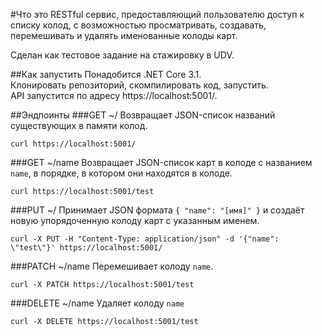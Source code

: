 ﻿#Что это
RESTful сервис, предоставляющий пользователю доступ к списку колод, с возможностью просматривать, создавать, перемешивать и удалять именованные колоды карт.

Сделан как тестовое задание на стажировку в UDV.

##Как запустить
Понадобится .NET Core 3.1.  
Клонировать репозиторий, скомпилировать код, запустить.  
API запустится по адресу https://localhost:5001/.

##Эндпоинты
###GET ~/
Возвращает JSON-список названий существующих в памяти колод.
```
curl https://localhost:5001/
```
###GET ~/name
Возвращает JSON-список карт в колоде с названием `name`, в порядке, в котором они находятся в колоде.
```
curl https://localhost:5001/test
```
###PUT ~/
Принимает JSON формата `{ "name": "[имя]" }` и создаёт новую упорядоченную колоду карт с указанным именем.
```
curl -X PUT -H "Content-Type: application/json" -d '{"name": \"test\"}' https://localhost:5001/
```
###PATCH ~/name
Перемешивает колоду `name`.
```
curl -X PATCH https://localhost:5001/test
```
###DELETE ~/name
Удаляет колоду `name`
```
curl -X DELETE https://localhost:5001/test
```

